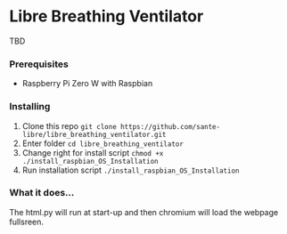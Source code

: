 # Libre Breathing Ventilator

TBD

### Prerequisites

* Raspberry Pi Zero W with Raspbian


### Installing

1. Clone this repo `git clone https://github.com/sante-libre/libre_breathing_ventilator.git`
2. Enter folder `cd libre_breathing_ventilator`
3. Change right for install script `chmod +x ./install_raspbian_OS_Installation`
3. Run installation script `./install_raspbian_OS_Installation`

### What it does... 

The html.py will run at start-up and then chromium will load the webpage fullsreen.
